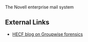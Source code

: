 The Novell enterprise mail system

## External Links

- [HECF blog on Groupwise
  forensics](http://hackingexposedcomputerforensicsblog.blogspot.com/2011/02/oh-no-its-groupwise.html)